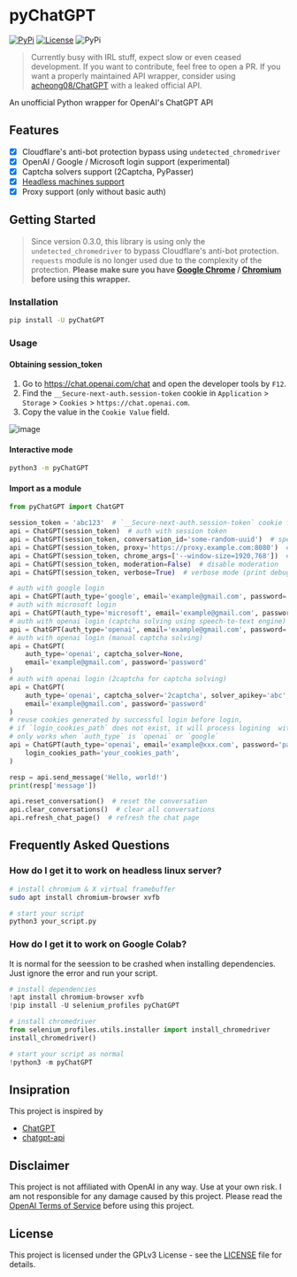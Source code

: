 # pyChatGPT

[![PyPi](https://img.shields.io/pypi/v/pyChatGPT.svg)](https://pypi.python.org/pypi/pyChatGPT)
[![License](https://img.shields.io/github/license/terry3041/pyChatGPT.svg?color=green)](https://github.com/terry3041/pyChatGPT/blob/main/LICENSE)
![PyPi](https://img.shields.io/badge/code_style-black+flake8-blue.svg)

> Currently busy with IRL stuff, expect slow or even ceased development. If you want to contribute, feel free to open a PR. If you want a properly maintained API wrapper, consider using [acheong08/ChatGPT](https://github.com/acheong08/ChatGPT) with a leaked official API.

An unofficial Python wrapper for OpenAI's ChatGPT API

## Features

-   [x] Cloudflare's anti-bot protection bypass using `undetected_chromedriver`
-   [x] OpenAI / Google / Microsoft login support (experimental)
-   [x] Captcha solvers support (2Captcha, PyPasser)
-   [x] [Headless machines support](#how-do-i-get-it-to-work-on-headless-linux-server)
-   [x] Proxy support (only without basic auth)

## Getting Started

> Since version 0.3.0, this library is using only the `undetected_chromedriver` to bypass Cloudflare's anti-bot protection. `requests` module is no longer used due to the complexity of the protection. **Please make sure you have [Google Chrome](https://www.google.com/chrome/) / [Chromium](https://www.chromium.org/) before using this wrapper.**

### Installation

```bash
pip install -U pyChatGPT
```

### Usage

#### Obtaining session_token

1. Go to https://chat.openai.com/chat and open the developer tools by `F12`.
2. Find the `__Secure-next-auth.session-token` cookie in `Application` > `Storage` > `Cookies` > `https://chat.openai.com`.
3. Copy the value in the `Cookie Value` field.

![image](https://user-images.githubusercontent.com/19218518/206170122-61fbe94f-4b0c-4782-a344-e26ac0d4e2a7.png)

#### Interactive mode

```bash
python3 -m pyChatGPT
```

#### Import as a module

```python
from pyChatGPT import ChatGPT

session_token = 'abc123'  # `__Secure-next-auth.session-token` cookie from https://chat.openai.com/chat
api = ChatGPT(session_token)  # auth with session token
api = ChatGPT(session_token, conversation_id='some-random-uuid')  # specify conversation id
api = ChatGPT(session_token, proxy='https://proxy.example.com:8080')  # specify proxy
api = ChatGPT(session_token, chrome_args=['--window-size=1920,768'])  # specify chrome args
api = ChatGPT(session_token, moderation=False)  # disable moderation
api = ChatGPT(session_token, verbose=True)  # verbose mode (print debug messages)

# auth with google login
api = ChatGPT(auth_type='google', email='example@gmail.com', password='password')
# auth with microsoft login
api = ChatGPT(auth_type='microsoft', email='example@gmail.com', password='password')
# auth with openai login (captcha solving using speech-to-text engine)
api = ChatGPT(auth_type='openai', email='example@gmail.com', password='password')
# auth with openai login (manual captcha solving)
api = ChatGPT(
    auth_type='openai', captcha_solver=None,
    email='example@gmail.com', password='password'
)
# auth with openai login (2captcha for captcha solving)
api = ChatGPT(
    auth_type='openai', captcha_solver='2captcha', solver_apikey='abc',
    email='example@gmail.com', password='password'
)
# reuse cookies generated by successful login before login,
# if `login_cookies_path` does not exist, it will process logining  with `auth_type`, and save cookies to `login_cookies_path`
# only works when `auth_type` is `openai` or `google`
api = ChatGPT(auth_type='openai', email='example@xxx.com', password='password',
    login_cookies_path='your_cookies_path',
)

resp = api.send_message('Hello, world!')
print(resp['message'])

api.reset_conversation()  # reset the conversation
api.clear_conversations()  # clear all conversations
api.refresh_chat_page()  # refresh the chat page
```

## Frequently Asked Questions

### How do I get it to work on headless linux server?

```bash
# install chromium & X virtual framebuffer
sudo apt install chromium-browser xvfb

# start your script
python3 your_script.py
```

### How do I get it to work on Google Colab?

It is normal for the seession to be crashed when installing dependencies. Just ignore the error and run your script.

```python
# install dependencies
!apt install chromium-browser xvfb
!pip install -U selenium_profiles pyChatGPT

# install chromedriver
from selenium_profiles.utils.installer import install_chromedriver
install_chromedriver()
```

```python
# start your script as normal
!python3 -m pyChatGPT
```

## Insipration

This project is inspired by

-   [ChatGPT](https://github.com/acheong08/ChatGPT)
-   [chatgpt-api](https://github.com/transitive-bullshit/chatgpt-api)

## Disclaimer

This project is not affiliated with OpenAI in any way. Use at your own risk. I am not responsible for any damage caused by this project. Please read the [OpenAI Terms of Service](https://beta.openai.com/terms) before using this project.

## License

This project is licensed under the GPLv3 License - see the [LICENSE](LICENSE) file for details.
